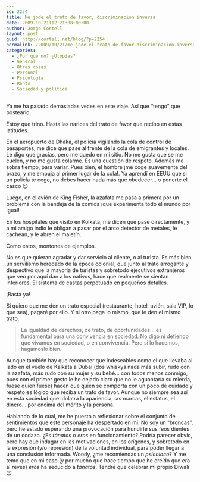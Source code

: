 ```yaml
---
id: 2254
title: Me jode el trato de favor, discriminación inversa
date: 2009-10-21T12:21:08+00:00
author: Jorge Cortell
layout: post
guid: http://cortell.net/blog/?p=2254
permalink: /2009/10/21/me-jode-el-trato-de-favor-discriminacion-inversa/
categories:
  - ¿Por qué no? ¿Utopías?
  - General
  - Otras cosas
  - Personal
  - Psicología
  - Rants
  - Sociedad y polí­tica
---
```

Ya me ha pasado demasiadas veces en este viaje. Así que &#8220;tengo&#8221; que postearlo.

Estoy que trino. Hasta las narices del trato de favor que recibo en estas latitudes.

En el aeropuerto de Dhaka, el policía vigilando la cola de control de pasaportes, me dice que pase al frente de la cola de emigrantes y locales. Le digo que gracias, pero me quedo en mi sitio. No me gusta que se me cuelen, y no me gusta colarme. Es una cuestión de respeto. Además me sobra tiempo, para variar. Pues bien, el hombre ¡me coge suavemente del brazo, y me empuja al primer lugar de la cola!. Ya aprendí en EEUU que si un policía te coge, no debes hacer nada más que obedecer&#8230; o ponerte el casco 😉

Luego, en el avión de King Fisher, la azafata me pasa a primera por un problema con la bandeja de la comida ¡que experimenta todo el mundo por igual!

En los hospitales que visito en Kolkata, me dicen que pase directamente, y a mi amigo indio le obligan a pasar por el arco detector de metales, le cachean, y le abren el maletín.

Como estos, montones de ejemplos.

No es que quieran agradar y dar servicio al cliente, o al turista. Es más bien un servilismo heredado de la época colonial, que junto al trato arrogante y despectivo que la mayoría de turistas y sobretodo ejecutivos extranjeros que veo por aquí dan a los nativos, hace que realmente se sientan inferiores. El sistema de castas perpetuado en pequeños detalles.

¡Basta ya!

Si quiero que me den un trato especial (restaurante, hotel, avión, sala VIP, lo que sea), pagaré por ello. Y si otro paga lo mismo, que le den el mismo trato.

> La igualdad de derechos, de trato, de oportunidades&#8230; es fundamental para una convivencia en sociedad. No digo ni defiendo que vivamos en sociedad, o en convivencia. Pero si lo hacemos, hagámoslo bien.

Aunque también hay que reconocer que indeseables como el que llevaba al lado en el vuelo de Kalkata a Dubai (dos whiskys nada más subir, rudo con la azafata, más rudo con su mujer y su bebé&#8230; con todos menos conmigo, pues con el primer gesto le he dejado claro que no le aguantaría su mierda, fuese quien fuese) hacen que quien se comporta con un poco de cuidado y respeto es lógico que reciba un trato de favor. Aunque no siempre sea así en esta sociedad que idolatra la apariencia, las marcas, el estatus, el dinero&#8230; por encima del mérito y la persona.

Hablando de lo cual, me he puesto a reflexionar sobre el conjunto de sentimientos que este personaje ha despertado en mí. No soy un &#8220;broncas&#8221;, pero he estado esperando una provocación para hundirle sus feos dientes de un codazo. ¿Es _tánatos_ o _eros_ en funcionamiento? Podría parecer obvio, pero hay que indagar en las motivaciones, en los orígenes, y sobretodo en la expresión (y/o represión) de la voluntad individual, para poder llegar a una conclusión informada. Woody, ¿me recomiendas un _psicoloco_? Y me temo que en mi caso (y por mucho que hace tiempo que he creído que era al revés) _eros_ ha seducido a _tánatos_. Tendré que celebrar mi propio Diwali 😉